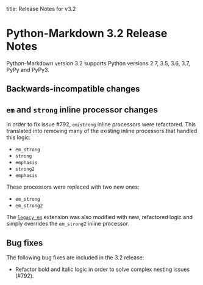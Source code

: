 title: Release Notes for v3.2

# Python-Markdown 3.2 Release Notes

Python-Markdown version 3.2 supports Python versions 2.7, 3.5, 3.6, 3.7,
PyPy and PyPy3.

## Backwards-incompatible changes

## `em` and `strong` inline processor changes

In order to fix issue #792, `em`/`strong` inline processors were refactored. This
translated into removing many of the existing inline processors that handled this
logic:

* `em_strong`
* `strong`
* `emphasis`
* `strong2`
* `emphasis`

These processors were replaced with two new ones:

* `em_strong`
* `em_strong2`

The [`legacy_em`](../extensions/legacy_em.md) extension was also modified with new,
refactored logic and simply overrides the `em_strong2` inline processor.

## Bug fixes

The following bug fixes are included in the 3.2 release:

* Refactor bold and italic logic in order to solve complex nesting issues (#792).
